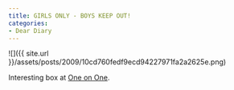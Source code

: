 ```yaml
---
title: GIRLS ONLY - BOYS KEEP OUT!
categories:
- Dear Diary
---
```


![]({{ site.url }}/assets/posts/2009/10cd760fedf9ecd94227971fa2a2625e.png)
  



Interesting box at [One on One](http://www.oneononebike.com/).
